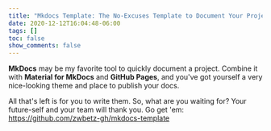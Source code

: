 ```yaml
---
title: "Mkdocs Template: The No-Excuses Template to Document Your Project"
date: 2020-12-12T16:04:48-06:00
tags: []
toc: false
show_comments: false
---
```


**MkDocs** may be my favorite tool to quickly document a project. Combine it with **Material for MkDocs** and **GitHub Pages**, and you've got yourself a very nice-looking theme and place to publish your docs. 

All that's left is for you to write them. So, what are you waiting for? Your future-self and your team will thank you. Go get 'em: <https://github.com/zwbetz-gh/mkdocs-template>
